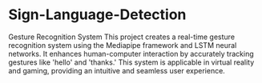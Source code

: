 # Sign-Language-Detection
Gesture Recognition System This project creates a real-time gesture recognition system using the Mediapipe framework and LSTM neural networks. It enhances human-computer interaction by accurately tracking gestures like 'hello' and 'thanks.' This system is applicable in virtual reality and gaming, providing an intuitive and seamless user experience.
